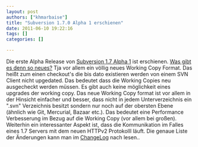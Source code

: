 ```yaml
---
layout: post
authors: ["khmarbaise"]
title: "Subversion 1.7.0 Alpha 1 erschienen"
date: 2011-06-10 19:22:16
tags: []
categories: []

---
```

Die erste Alpha Release von <a href="http://old.nabble.com/Apache-Subversion-1.7.0-alpha1-Released-ts31818310.html">Subversion 1.7 Alpha 1</a> ist erschienen. <a href="http://subversion.apache.org/docs/release-notes/1.7.html">Was gibt es denn so neues?</a> Tja vor allem ein völlig neues Working Copy Format. Das heißt zum einen checkout's die bis dato existieren werden von einem SVN Client nicht upgedated. Das bedeutet dass die Working Copies neu ausgecheckt werden müssen. Es gibt auch keine möglichkeit eines upgrades der working copy. Das neue Working Copy format ist vor allem in der Hinsicht einfacher und besser, dass nicht in jedem Unterverzeichnis ein ".svn" Verzeichnis besitzt sondern nur noch auf der obersten Ebene (ähnlich wie Git, Mercurial, Bazaar etc.). Das bedeutet eine Performance Verbesserung im Bezug auf die Working Copy (vor allem bei großen). Weiterhin ein interessanter Aspekt ist, dass die Kommunikation im Falles eines 1.7 Servers mit dem neuen HTTPv2 Protokolll läuft. Die genaue Liste der Änderungen kann man im <a href="http://svn.apache.org/repos/asf/subversion/trunk/CHANGES">ChangeLog</a> nach lesen..
